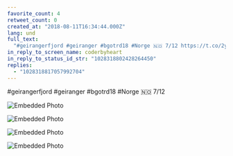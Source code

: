 ```yaml
---
favorite_count: 4
retweet_count: 0
created_at: "2018-08-11T16:34:44.000Z"
lang: und
full_text:
  "#geirangerfjord #geiranger #bgotrd18 #Norge 🇳🇴 7/12 https://t.co/2yUi6eNtEg"
in_reply_to_screen_name: coderbyheart
in_reply_to_status_id_str: "1028318802428264450"
replies:
  - "1028318817057992704"
---
```


#geirangerfjord #geiranger #bgotrd18 #Norge 🇳🇴 7/12

<div class="gallery gallery-4">

![Embedded Photo](https://twitter-media-coderbyheart.s3.eu-north-1.amazonaws.com/1028318810019954690-DkVPEQiXgAATHNT.jpg)

![Embedded Photo](https://twitter-media-coderbyheart.s3.eu-north-1.amazonaws.com/1028318810019954690-DkVPFmNX0AIfzUI.jpg)

![Embedded Photo](https://twitter-media-coderbyheart.s3.eu-north-1.amazonaws.com/1028318810019954690-DkVPHobXgAEGGcV.jpg)

![Embedded Photo](https://twitter-media-coderbyheart.s3.eu-north-1.amazonaws.com/1028318810019954690-DkVPIz8W0AE77Pp.jpg)

</div>
